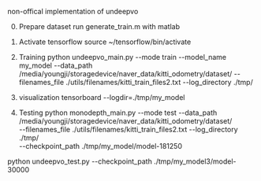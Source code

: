 non-offical implementation of undeepvo

0. Prepare dataset
run generate_train.m with matlab 

1. Activate tensorflow
source ~/tensorflow/bin/activate 

2. Training
python undeepvo_main.py --mode train --model_name my_model --data_path /media/youngji/storagedevice/naver_data/kitti_odometry/dataset/ --filenames_file ./utils/filenames/kitti_train_files2.txt --log_directory ./tmp/

3. visualization
tensorboard --logdir=./tmp/my_model
 
4. Testing
python monodepth_main.py --mode test --data_path /media/youngji/storagedevice/naver_data/kitti_odometry/dataset/ \
--filenames_file ./utils/filenames/kitti_train_files2.txt --log_directory ./tmp/ \
--checkpoint_path ./tmp/my_model/model-181250

python undeepvo_test.py --checkpoint_path ./tmp/my_model3/model-30000
